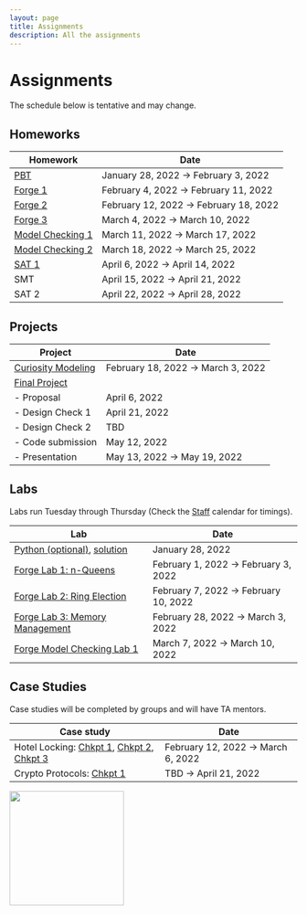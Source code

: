 ```yaml
---
layout: page
title: Assignments
description: All the assignments
---
```


# Assignments
The schedule below is tentative and may change. 

## Homeworks

| Homework  | Date |
| ------------- | -------------|
| [PBT](https://docs.google.com/document/d/1UL5b1v0MToPQr68EENIOh1kzVKjVg8e016rI4xE1FnA/preview)	| January 28, 2022 → February 3, 2022 |
| [Forge 1](https://docs.google.com/document/d/1_bpjwsvGFZwwT7KSxFm3w_yEorK3wbgZI5FUhVtfak4/preview) | February 4, 2022 → February 11, 2022 |
| [Forge 2](https://docs.google.com/document/d/1qU45iY7MCrVoPKIeXM29NerneFcYNJJAQfSh1DBsubA/preview) |	February 12, 2022 → February 18, 2022 |
| [Forge 3](https://docs.google.com/document/d/1YP5eMLpUSHvTQ6B3OkNR1p5ZFk1nmuIDZPfs8t6HdXg/preview) |	March 4, 2022 → March 10, 2022 |
| [Model Checking 1](https://docs.google.com/document/d/1tscbHtaLMkJnlrDRh3T_XHcSHjzyGR6e8-3zfcusA4Q/preview)  |	March 11, 2022 → March 17, 2022 |
| [Model Checking 2](https://docs.google.com/document/d/1bP0z4MC_D9n7c0PYDVbubjEmvTxk_jSeQeJuSa6QnNo/preview)  |	March 18, 2022 → March 25, 2022 |
| [SAT 1](https://docs.google.com/document/d/1exu40OKMnmIj-84wcr9d0RZTDLjlBM9FZZlLNrSS1Nc/preview) |	April 6, 2022 → April 14, 2022 |
| SMT |	April 15, 2022 → April 21, 2022 |
| SAT 2	| April 22, 2022 → April 28, 2022 |



## Projects

| Project  | Date |
| ------------- | ------------- |
| [Curiosity Modeling](https://docs.google.com/document/d/1q-Hx6ruX2x4yqUOqWgvwPqHVu3Hc-OtflA2YskoEYdc/preview) | February 18, 2022 → March 3, 2022 |
| [Final Project](https://docs.google.com/document/d/1nQ-TvxySZX0YbxpOG-HSGE1R7iduHDMfxt9OG1xSfyc/preview) |  |
| - Proposal | April 6, 2022 |
| - Design Check 1 | April 21, 2022 |
| - Design Check 2 | TBD |
| - Code submission | May 12, 2022 |
| - Presentation | May 13, 2022 → May 19, 2022 |

## Labs
Labs run Tuesday through Thursday (Check the [Staff](https://csci1710.github.io/2022/staff/) calendar for timings). 

| Lab | Date |
| ------------- | ------------- |
| [Python (optional)](https://docs.google.com/document/d/1xt_kBVyL6Sl-liyvuTFlVLiPYvX-89PcEaSP__-pXMc/preview), [solution](https://drive.google.com/file/d/157n0kpeM4A00_pnwlU8pKaq4INZemedJ/preview) | 	January 28, 2022 | 
| [Forge Lab 1: n-Queens](https://docs.google.com/document/d/1tyoqJ27Nn_2v73A_xvNAC7AaJTvBnITcEx8lNqsHlRU/preview) |	February 1, 2022 → February 3, 2022 |
| [Forge Lab 2: Ring Election](https://docs.google.com/document/d/1HnCJpk9rqFPSs_YUUVvqSjfAghZZ-WGQ3oZZHPIeju0/preview) |	February 7, 2022 → February 10, 2022 |
| [Forge Lab 3: Memory Management](https://docs.google.com/document/d/1IYWrzn4i5bo6TfmSgDyiczYWQX_pIziQbnFeRfTjOSs/preview) |	February 28, 2022 → March 3, 2022 |
| [Forge Model Checking Lab 1](https://docs.google.com/document/d/1m9qT4fDgtMNJ9OafwXZKk5UNtSSLuRfnzCOKJKrje2E/preview) |	March 7, 2022 → March 10, 2022 |

## Case Studies
Case studies will be completed by groups and will have TA mentors. 

| Case study | Date |
| ------------- | ------------- |
| Hotel Locking: [Chkpt 1](https://docs.google.com/document/d/1_Yx--lT_WEINnMRW_PtlISmvTkmKxK3PVFrN486J-TU/preview), [Chkpt 2](https://docs.google.com/document/d/1XCw6G9TAgqRbTovD6xGvYZ25yKMY4h-VaNv97vuCCtg/preview), [Chkpt 3](https://docs.google.com/document/d/1rM7hsTog1KEPPNMEOwFALYj47HuP9XEznz91xd5xMKo/preview) | February 12, 2022 → March 6, 2022 |
| Crypto Protocols: [Chkpt 1](https://docs.google.com/document/d/1sZKtr5vrmGMDhwczLw-B6hQkCeohE2fWWMmWST0MAg4/preview) |  TBD → April 21, 2022 |

<img src="https://csci1710.github.io//2022/assets/images/07.jpg" align="center" width="200">

<!-- 
{% for schedule in site.schedules %}
{{ schedule }}
{% endfor %} -->
